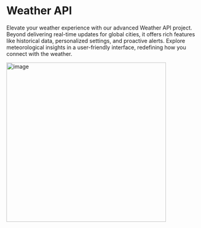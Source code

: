 # Weather API
Elevate your weather experience with our advanced Weather API project. 
Beyond delivering real-time updates for global cities, it offers rich features like historical data, personalized settings, and proactive alerts. 
Explore meteorological insights in a user-friendly interface, redefining how you connect with the weather.

<img width="415" alt="image" src="https://github.com/Nandini80/Weather-API/assets/121488571/d310c4e1-1a5e-46e5-aebf-2498666246bf">
